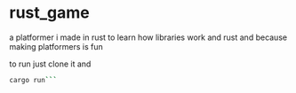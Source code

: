 # rust_game

a platformer i made in rust to learn how libraries work and rust and because making platformers is fun

to run just clone it and
```bash
cargo run```
